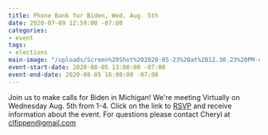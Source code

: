 ```yaml
---
title: Phone Bank for Biden, Wed. Aug. 5th
date: 2020-07-09 12:59:00 -07:00
categories:
- event
tags:
- elections
main-image: "/uploads/Screen%20Shot%202020-05-23%20at%2012.30.23%20PM-c4f6be.png"
event-start-date: 2020-08-05 13:00:00 -07:00
event-end-date: 2020-08-05 16:00:00 -07:00
---
```


Join us to make calls for Biden in Michigan! 
We're meeting Virtually on Wednesday Aug. 5th from 1-4.  Click on the link to [RSVP](https://docs.google.com/forms/d/e/1FAIpQLScFgMc1c24_HR0u0y7UOXzwray0RcRHyOYV57riLWDO2HfnoA/viewform) and receive information about the event. For questions please contact Cheryl at clfippen@gmail.com
